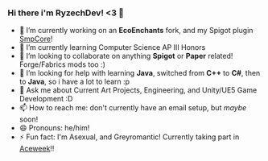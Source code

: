 ### Hi there i'm RyzechDev! <3 👋
- 🔭 I’m currently working on an **EcoEnchants** fork, and my Spigot plugin [SmpCore](https://github.com/ryzech/smpcore)!
- 🌱 I’m currently learning Computer Science AP III Honors
- 👯 I’m looking to collaborate on anything **Spigot** or **Paper** related! Forge/Fabrics mods too :)
- 🤔 I’m looking for help with learning **Java**, switched from **C++** to **C#**, then to **Java**, so i have a lot to learn :p
- 💬 Ask me about Current Art Projects, Engineering, and Unity/UE5 Game Development :D
- 📫 How to reach me: don't currently have an email setup, but *maybe* soon!
- 😄 Pronouns: he/him!
- ⚡ Fun fact: I'm Asexual, and Greyromantic! Currently taking part in [Aceweek](https://aceweek.org)!!
